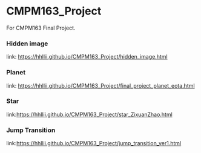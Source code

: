 # CMPM163_Project
For CMPM163 Final Project.

### Hidden image
link: https://hhllii.github.io/CMPM163_Project/hidden_image.html <br>

### Planet
link: https://hhllii.github.io/CMPM163_Project/final_project_planet_eota.html <br>

### Star
link:https://hhllii.github.io/CMPM163_Project/star_ZixuanZhao.html <br>

### Jump Transition
link:https://hhllii.github.io/CMPM163_Project/jump_transition_ver1.html <br>
